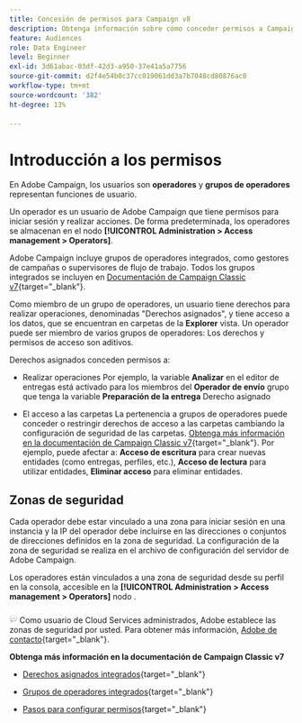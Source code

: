 ```yaml
---
title: Concesión de permisos para Campaign v8
description: Obtenga información sobre cómo conceder permisos a Campaign v8
feature: Audiences
role: Data Engineer
level: Beginner
exl-id: 3d61abac-03df-42d3-a950-37e41a5a7756
source-git-commit: d2f4e54b0c37cc019061dd3a7b7048cd80876ac0
workflow-type: tm+mt
source-wordcount: '382'
ht-degree: 13%

---
```


# Introducción a los permisos

En Adobe Campaign, los usuarios son **operadores** y **grupos de operadores** representan funciones de usuario.

Un operador es un usuario de Adobe Campaign que tiene permisos para iniciar sesión y realizar acciones. De forma predeterminada, los operadores se almacenan en el nodo **[!UICONTROL Administration > Access management > Operators]**.

Adobe Campaign incluye grupos de operadores integrados, como gestores de campañas o supervisores de flujo de trabajo. Todos los grupos integrados se incluyen en [Documentación de Campaign Classic v7](https://experienceleague.adobe.com/docs/campaign-classic/using/getting-started/permissions/access-management-groups.html?lang=en#default-groups){target=&quot;_blank&quot;}.

Como miembro de un grupo de operadores, un usuario tiene derechos para realizar operaciones, denominadas &quot;Derechos asignados&quot;, y tiene acceso a los datos, que se encuentran en carpetas de la **Explorer** vista. Un operador puede ser miembro de varios grupos de operadores: Los derechos y permisos de acceso son aditivos.

Derechos asignados conceden permisos a:

* Realizar operaciones Por ejemplo, la variable **Analizar** en el editor de entregas está activado para los miembros del **Operador de envío** grupo que tenga la variable **Preparación de la entrega** Derecho asignado

* El acceso a las carpetas La pertenencia a grupos de operadores puede conceder o restringir derechos de acceso a las carpetas cambiando la configuración de seguridad de las carpetas. [Obtenga más información en la documentación de Campaign Classic v7](https://experienceleague.adobe.com/docs/campaign-classic/using/getting-started/permissions/access-management-folders.html?lang=en#permissions-on-a-folder){target=&quot;_blank&quot;}. Por ejemplo, puede afectar a: **Acceso de escritura** para crear nuevas entidades (como entregas, perfiles, etc.), **Acceso de lectura** para utilizar entidades, **Eliminar acceso** para eliminar entidades.

## Zonas de seguridad

Cada operador debe estar vinculado a una zona para iniciar sesión en una instancia y la IP del operador debe incluirse en las direcciones o conjuntos de direcciones definidos en la zona de seguridad. La configuración de la zona de seguridad se realiza en el archivo de configuración del servidor de Adobe Campaign.

Los operadores están vinculados a una zona de seguridad desde su perfil en la consola, accesible en la **[!UICONTROL Administration > Access management > Operators]** nodo .

![](../assets/do-not-localize/speech.png)  Como usuario de Cloud Services administrados, Adobe establece las zonas de seguridad por usted. Para obtener más información, [Adobe de contacto](https://helpx.adobe.com/es/enterprise/admin-guide.html/enterprise/using/support-for-experience-cloud.ug.html){target=&quot;_blank&quot;}.

**Obtenga más información en la documentación de Campaign Classic v7**

* [Derechos asignados integrados](https://experienceleague.adobe.com/docs/campaign-classic/using/getting-started/permissions/access-management-named-rights.html){target=&quot;_blank&quot;}

* [Grupos de operadores integrados](https://experienceleague.adobe.com/docs/campaign-classic/using/getting-started/permissions/access-management-groups.html?lang=en#default-groups){target=&quot;_blank&quot;}

* [Pasos para configurar permisos](https://experienceleague.adobe.com/docs/campaign-classic/using/getting-started/permissions/access-management.html){target=&quot;_blank&quot;}
